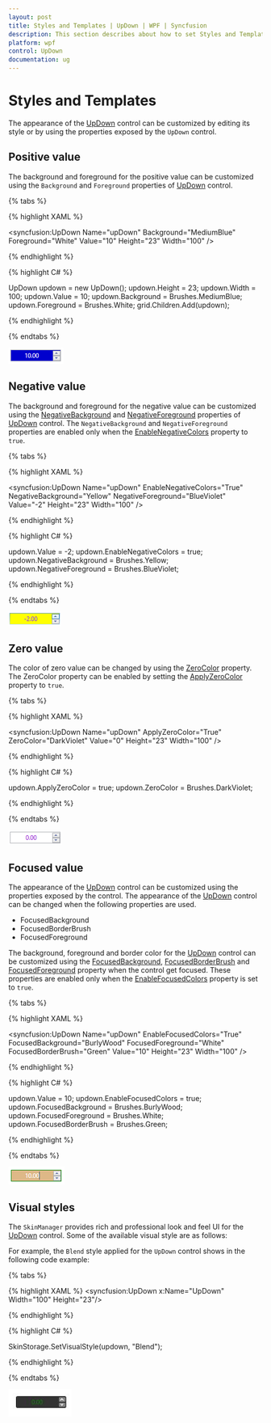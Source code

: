 ```yaml
---
layout: post
title: Styles and Templates | UpDown | WPF | Syncfusion
description: This section describes about how to set Styles and Templates of UpDown control
platform: wpf
control: UpDown
documentation: ug
---
```


# Styles and Templates


The appearance of the [UpDown](https://help.syncfusion.com/cr/wpf/Syncfusion.Shared.Wpf~Syncfusion.Windows.Shared.UpDown.html) control can be customized by editing its style or by using the properties exposed by the `UpDown` control.


## Positive value

The background and foreground for the positive value can be customized using the `Background` and `Foreground` properties of [UpDown](https://help.syncfusion.com/cr/wpf/Syncfusion.Shared.Wpf~Syncfusion.Windows.Shared.UpDown.html) control.

{% tabs %}

{% highlight XAML %}

<syncfusion:UpDown Name="upDown" Background="MediumBlue" Foreground="White" Value="10" Height="23"  Width="100" />

{% endhighlight %}

{% highlight C# %}

UpDown updown = new UpDown();
updown.Height = 23;
updown.Width = 100;
updown.Value = 10;
updown.Background = Brushes.MediumBlue;
updown.Foreground = Brushes.White;
grid.Children.Add(updown);

{% endhighlight %}

{% endtabs %}

![Applied background and forecolor to positive value in WPF UpDown](StylesandTemplates-images/Updown_positive.png)

## Negative value

The background and foreground for the negative value can be customized using the [NegativeBackground](https://help.syncfusion.com/cr/wpf/Syncfusion.Shared.Wpf~Syncfusion.Windows.Shared.UpDown~NegativeBackground.html) and [NegativeForeground](https://help.syncfusion.com/cr/wpf/Syncfusion.Shared.Wpf~Syncfusion.Windows.Shared.UpDown~NegativeForeground.html) properties of [UpDown](https://help.syncfusion.com/cr/wpf/Syncfusion.Shared.Wpf~Syncfusion.Windows.Shared.UpDown.html) control. The `NegativeBackground` and `NegativeForeground` properties are enabled only when the [EnableNegativeColors](https://help.syncfusion.com/cr/wpf/Syncfusion.Shared.Wpf~Syncfusion.Windows.Shared.UpDown~EnableNegativeColors.html) property to `true`.

{% tabs %}

{% highlight XAML %}

<syncfusion:UpDown Name="upDown" EnableNegativeColors="True" NegativeBackground="Yellow" NegativeForeground="BlueViolet" Value="-2" Height="23"  Width="100" />

{% endhighlight %}

{% highlight C# %}

updown.Value = -2;
updown.EnableNegativeColors = true;
updown.NegativeBackground = Brushes.Yellow;
updown.NegativeForeground = Brushes.BlueViolet;

{% endhighlight %}

{% endtabs %}

![Applied background and forecolor to positive value in WPF UpDown](StylesandTemplates-images/Updown_negative.png)

## Zero value

The color of zero value can be changed by using the [ZeroColor](https://help.syncfusion.com/cr/wpf/Syncfusion.Shared.Wpf~Syncfusion.Windows.Shared.UpDown~ZeroColor.html) property. The ZeroColor property can be enabled by setting the [ApplyZeroColor](https://help.syncfusion.com/cr/wpf/Syncfusion.Shared.Wpf~Syncfusion.Windows.Shared.UpDown~ApplyZeroColor.html) property to `true`.

{% tabs %}

{% highlight XAML %}

<syncfusion:UpDown Name="upDown" ApplyZeroColor="True" ZeroColor="DarkViolet" Value="0" Height="23"  Width="100" />

{% endhighlight %}

{% highlight C# %}

updown.ApplyZeroColor = true;
updown.ZeroColor = Brushes.DarkViolet;

{% endhighlight %}

{% endtabs %}

![Applied color to zero value in WPF UpDown](StylesandTemplates-images/Updown_zero.png)

## Focused value

The appearance of the [UpDown](https://help.syncfusion.com/cr/wpf/Syncfusion.Shared.Wpf~Syncfusion.Windows.Shared.UpDown.html) control can be customized using the properties exposed by the control. The appearance of the [UpDown](https://help.syncfusion.com/cr/wpf/Syncfusion.Shared.Wpf~Syncfusion.Windows.Shared.UpDown.html) control can be changed when the following properties are used.

* FocusedBackground
* FocusedBorderBrush
* FocusedForeground

The background, foreground and border color for the [UpDown](https://help.syncfusion.com/cr/wpf/Syncfusion.Shared.Wpf~Syncfusion.Windows.Shared.UpDown.html) control can be customized using the [FocusedBackground](https://help.syncfusion.com/cr/wpf/Syncfusion.Shared.Wpf~Syncfusion.Windows.Shared.UpDown~FocusedBackground.html), [FocusedBorderBrush](https://help.syncfusion.com/cr/wpf/Syncfusion.Shared.Wpf~Syncfusion.Windows.Shared.UpDown~FocusedBorderBrush.html) and [FocusedForeground](https://help.syncfusion.com/cr/wpf/Syncfusion.Shared.Wpf~Syncfusion.Windows.Shared.UpDown~FocusedForeground.html) property when the control get focused. These properties are enabled only when the [EnableFocusedColors](https://help.syncfusion.com/cr/wpf/Syncfusion.Shared.Wpf~Syncfusion.Windows.Shared.UpDown~EnableFocusedColors.html) property is set to `true`.

{% tabs %}

{% highlight XAML %}

<syncfusion:UpDown Name="upDown" EnableFocusedColors="True" FocusedBackground="BurlyWood" FocusedForeground="White" FocusedBorderBrush="Green" Value="10" Height="23"  Width="100" />

{% endhighlight %}

{% highlight C# %}

updown.Value = 10;
updown.EnableFocusedColors = true;
updown.FocusedBackground = Brushes.BurlyWood;
updown.FocusedForeground = Brushes.White;
updown.FocusedBorderBrush = Brushes.Green;

{% endhighlight %}

{% endtabs %}

![Applied color to focused value in WPF UpDown](StylesandTemplates-images/Updown_focused.png)

## Visual styles

The `SkinManager` provides rich and professional look and feel UI for the [UpDown](https://help.syncfusion.com/cr/wpf/Syncfusion.Shared.Wpf~Syncfusion.Windows.Shared.UpDown.html) control. Some of the available visual style are as follows:

For example, the `Blend` style applied for the `UpDown` control shows in the following code example:

{% tabs %}

{% highlight XAML %}
<Window x:Class="Application_New.MainWindow"
xmlns="http://schemas.microsoft.com/winfx/2006/xaml/presentation"
xmlns:x="http://schemas.microsoft.com/winfx/2006/xaml"
xmlns:shared="clr-namespace:Syncfusion.Windows.Tools.Controls;assembly=Syncfusion.Shared.Wpf"
xmlns:syncfusion="http://schemas.syncfusion.com/wpf"
syncfusion:SkinStorage.VisualStyle="Blend"
Title="MainWindow" Height="350" Width="525">
<Grid x:Name="grid">
<syncfusion:UpDown x:Name="UpDown" Width="100" Height="23"/>
</Grid>
</Window>

{% endhighlight %}

{% highlight C# %}

SkinStorage.SetVisualStyle(updown, "Blend");

{% endhighlight %}

{% endtabs %}

![Applied visualstyle into WPF UpDown](StylesandTemplates-images/StylesandTemplates-img11.jpeg)



